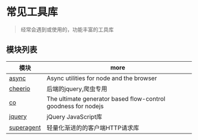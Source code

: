 # 常见工具库

> 经常会遇到或使用的，功能丰富的工具库

## 模块列表

模块                                                        | more
--------------------------------------------------------- | -------------------------------------------------------------
[async](https://github.com/caolan/async)                  | Async utilities for node and the browser
[cheerio](https://github.com/cheeriojs/cheerio)           | 后端的jquery,爬虫专用
[co](https://github.com/tj/co)                            | The ultimate generator based flow-control goodness for nodejs
[jquery](https://github.com/jquery/jquery)                | jQuery JavaScript库
[superagent](https://github.com/visionmedia/superagent)   | 轻量化渐进的的客户端HTTP请求库
